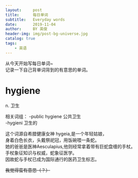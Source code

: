```yaml
---
layout:     post
title:      每日单词
subtitle:   Everyday words
date:       2019-11-04
author:     BY 英俊
header-img: img/post-bg-universe.jpg
catalog: true
tags:
    - 英语 
---
```


从今天开始写每日单词~  
记录一下自己背单词背到的有意思的单词。  
# hygiene
n. 卫生  

相关词组：
-public hygiene 公共卫生  
-hygieni 卫生的  

这个词源自希腊健康女神 hygeia,是一个年轻姑娘，  
身着白色长衣，头戴祭祀冠，用饭碗喂一条蛇。  
她的爸爸是医神Aesculapius,他则经常拿着带有巨蛇盘缠的手杖。  
手杖象征知识与权威，蛇象征医学。  
因故蛇与手杖已成为国际通行的医药卫生标志。  

~~我觉得蛮有意思（？）~~
